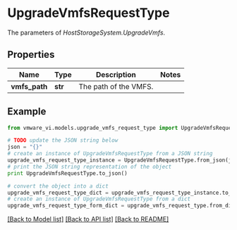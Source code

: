 # UpgradeVmfsRequestType

The parameters of *HostStorageSystem.UpgradeVmfs*. 

## Properties
Name | Type | Description | Notes
------------ | ------------- | ------------- | -------------
**vmfs_path** | **str** | The path of the VMFS.  | 

## Example

```python
from vmware_vi.models.upgrade_vmfs_request_type import UpgradeVmfsRequestType

# TODO update the JSON string below
json = "{}"
# create an instance of UpgradeVmfsRequestType from a JSON string
upgrade_vmfs_request_type_instance = UpgradeVmfsRequestType.from_json(json)
# print the JSON string representation of the object
print UpgradeVmfsRequestType.to_json()

# convert the object into a dict
upgrade_vmfs_request_type_dict = upgrade_vmfs_request_type_instance.to_dict()
# create an instance of UpgradeVmfsRequestType from a dict
upgrade_vmfs_request_type_form_dict = upgrade_vmfs_request_type.from_dict(upgrade_vmfs_request_type_dict)
```
[[Back to Model list]](../README.md#documentation-for-models) [[Back to API list]](../README.md#documentation-for-api-endpoints) [[Back to README]](../README.md)


